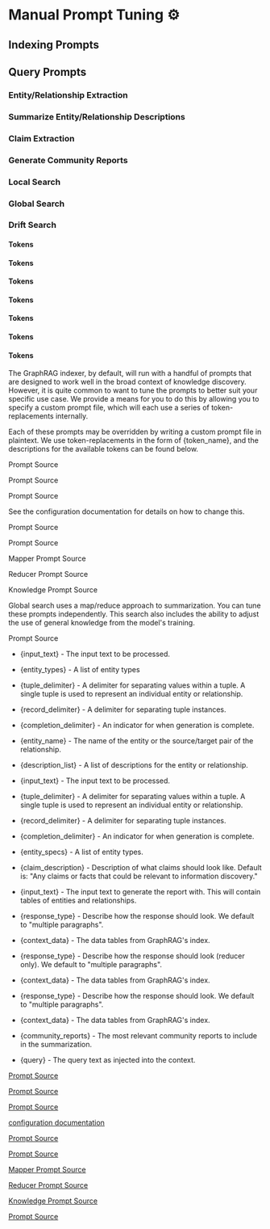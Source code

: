 # Manual Prompt Tuning ⚙️

## Indexing Prompts

## Query Prompts

### Entity/Relationship Extraction

### Summarize Entity/Relationship Descriptions

### Claim Extraction

### Generate Community Reports

### Local Search

### Global Search

### Drift Search

#### Tokens

#### Tokens

#### Tokens

#### Tokens

#### Tokens

#### Tokens

#### Tokens

The GraphRAG indexer, by default, will run with a handful of prompts that are designed to work well in the broad context of knowledge discovery.
However, it is quite common to want to tune the prompts to better suit your specific use case.
We provide a means for you to do this by allowing you to specify a custom prompt file, which will each use a series of token-replacements internally.

Each of these prompts may be overridden by writing a custom prompt file in plaintext. We use token-replacements in the form of {token_name}, and the descriptions for the available tokens can be found below.

Prompt Source

Prompt Source

Prompt Source

See the configuration documentation for details on how to change this.

Prompt Source

Prompt Source

Mapper Prompt Source

Reducer Prompt Source

Knowledge Prompt Source

Global search uses a map/reduce approach to summarization. You can tune these prompts independently. This search also includes the ability to adjust the use of general knowledge from the model's training.

Prompt Source

- {input_text} - The input text to be processed.
- {entity_types} - A list of entity types
- {tuple_delimiter} - A delimiter for separating values within a tuple. A single tuple is used to represent an individual entity or relationship.
- {record_delimiter} - A delimiter for separating tuple instances.
- {completion_delimiter} - An indicator for when generation is complete.

- {entity_name} - The name of the entity or the source/target pair of the relationship.
- {description_list} - A list of descriptions for the entity or relationship.

- {input_text} - The input text to be processed.
- {tuple_delimiter} - A delimiter for separating values within a tuple. A single tuple is used to represent an individual entity or relationship.
- {record_delimiter} - A delimiter for separating tuple instances.
- {completion_delimiter} - An indicator for when generation is complete.
- {entity_specs} - A list of entity types.
- {claim_description} - Description of what claims should look like. Default is: "Any claims or facts that could be relevant to information discovery."

- {input_text} - The input text to generate the report with. This will contain tables of entities and relationships.

- {response_type} - Describe how the response should look. We default to "multiple paragraphs".
- {context_data} - The data tables from GraphRAG's index.

- {response_type} - Describe how the response should look (reducer only). We default to "multiple paragraphs".
- {context_data} - The data tables from GraphRAG's index.

- {response_type} - Describe how the response should look. We default to "multiple paragraphs".
- {context_data} - The data tables from GraphRAG's index.
- {community_reports} - The most relevant community reports to include in the summarization.
- {query} - The query text as injected into the context.

[Prompt Source](http://github.com/microsoft/graphrag/blob/main/graphrag/prompts/index/entity_extraction.py)

[Prompt Source](http://github.com/microsoft/graphrag/blob/main/graphrag/prompts/index/summarize_descriptions.py)

[Prompt Source](http://github.com/microsoft/graphrag/blob/main/graphrag/prompts/index/claim_extraction.py)

[configuration documentation](https://microsoft.github.io/graphrag/../../config/overview/)

[Prompt Source](http://github.com/microsoft/graphrag/blob/main/graphrag/prompts/index/community_report.py)

[Prompt Source](http://github.com/microsoft/graphrag/blob/main/graphrag/prompts/query/local_search_system_prompt.py)

[Mapper Prompt Source](http://github.com/microsoft/graphrag/blob/main/graphrag/prompts/query/global_search_map_system_prompt.py)

[Reducer Prompt Source](http://github.com/microsoft/graphrag/blob/main/graphrag/prompts/query/global_search_reduce_system_prompt.py)

[Knowledge Prompt Source](http://github.com/microsoft/graphrag/blob/main/graphrag/prompts/query/global_search_knowledge_system_prompt.py)

[Prompt Source](http://github.com/microsoft/graphrag/blob/main/graphrag/prompts/query/drift_search_system_prompt.py)

